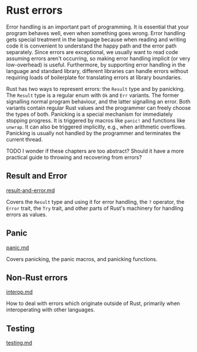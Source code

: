 # Rust errors

Error handling is an important part of programming. It is essential that your program behaves well, even when something goes wrong. Error handling gets special treatment in the language because when reading and writing code it is convenient to understand the happy path and the error path separately. Since errors are exceptional, we usually want to read code assuming errors aren't occurring, so making error handling implicit (or very low-overhead) is useful. Furthermore, by supporting error handling in the language and standard library, different libraries can handle errors without requiring loads of boilerplate for translating errors at library boundaries.

Rust has two ways to represent errors: the `Result` type and by panicking. The `Result` type is a regular enum with `Ok` and `Err` variants. The former signalling normal program behaviour, and the latter signalling an error. Both variants contain regular Rust values and the programmer can freely choose the types of both. Panicking is a special mechanism for immediately stopping progress. It is triggered by macros like `panic!` and functions like `unwrap`. It can also be triggered implicitly, e.g., when arithmetic overflows. Panicking is usually not handled by the programmer and terminates the current thread.

TODO I wonder if these chapters are too abstract? Should it have a more practical guide to throwing and recovering from errors?

## Result and Error

[result-and-error.md](result-and-error.md)

Covers the `Result` type and using it for error handling, the `?` operator, the `Error` trait, the `Try` trait, and other parts of Rust's machinery for handling errors as values.

## Panic

[panic.md](panic.md)

Covers panicking, the panic macros, and panicking functions.

## Non-Rust errors

[interop.md](interop.md)

How to deal with errors which originate outside of Rust, primarily when interoperating with other languages.

## Testing

[testing.md](testing.md)
